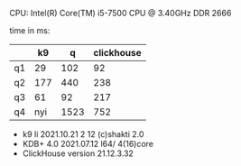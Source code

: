 CPU: Intel(R) Core(TM) i5-7500 CPU @ 3.40GHz DDR 2666

time in ms:

|    | k9  | q    | clickhouse |
|----|-----|------|------------|
| q1 | 29  | 102  | 92         |
| q2 | 177 | 440  | 238        |
| q3 | 61  | 92   | 217        |
| q4 | nyi | 1523 | 752        |


* k9 li 2021.10.21 2 12 (c)shakti 2.0
* KDB+ 4.0 2021.07.12 l64/ 4(16)core
* ClickHouse version 21.12.3.32
